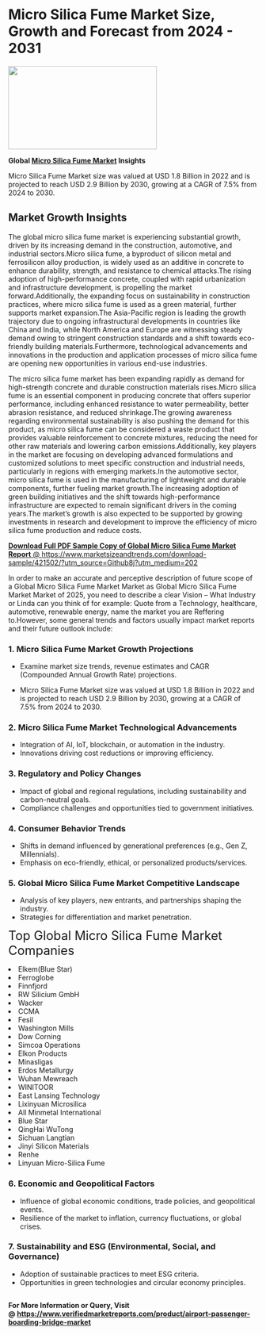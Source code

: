 <H1>Micro Silica Fume Market Size, Growth and Forecast from 2024 - 2031</H1><img class="aligncenter size-medium wp-image-584254" src="https://thirdeyenews.in/wp-content/uploads/2024/09/Global-Market-Research-300x168.jpeg" alt="" width="300" height="168" /><p><strong>Global&nbsp;<a href="https://www.marketsizeandtrends.com/download-sample/421502/?utm_source=Github8j?utm_medium=202">Micro Silica Fume Market</a> Insights</strong></p><p>Micro Silica Fume Market size was valued at USD 1.8 Billion in 2022 and is projected to reach USD 2.9 Billion by 2030, growing at a CAGR of 7.5% from 2024 to 2030.</p><p><h2>Market Growth Insights</h2> <p>The global micro silica fume market is experiencing substantial growth, driven by its increasing demand in the construction, automotive, and industrial sectors.Micro silica fume, a byproduct of silicon metal and ferrosilicon alloy production, is widely used as an additive in concrete to enhance durability, strength, and resistance to chemical attacks.The rising adoption of high-performance concrete, coupled with rapid urbanization and infrastructure development, is propelling the market forward.Additionally, the expanding focus on sustainability in construction practices, where micro silica fume is used as a green material, further supports market expansion.The Asia-Pacific region is leading the growth trajectory due to ongoing infrastructural developments in countries like China and India, while North America and Europe are witnessing steady demand owing to stringent construction standards and a shift towards eco-friendly building materials.Furthermore, technological advancements and innovations in the production and application processes of micro silica fume are opening new opportunities in various end-use industries.</p> <p><a href="#"></a></p> <p>The micro silica fume market has been expanding rapidly as demand for high-strength concrete and durable construction materials rises.Micro silica fume is an essential component in producing concrete that offers superior performance, including enhanced resistance to water permeability, better abrasion resistance, and reduced shrinkage.The growing awareness regarding environmental sustainability is also pushing the demand for this product, as micro silica fume can be considered a waste product that provides valuable reinforcement to concrete mixtures, reducing the need for other raw materials and lowering carbon emissions.Additionally, key players in the market are focusing on developing advanced formulations and customized solutions to meet specific construction and industrial needs, particularly in regions with emerging markets.In the automotive sector, micro silica fume is used in the manufacturing of lightweight and durable components, further fueling market growth.The increasing adoption of green building initiatives and the shift towards high-performance infrastructure are expected to remain significant drivers in the coming years.The market’s growth is also expected to be supported by growing investments in research and development to improve the efficiency of micro silica fume production and reduce costs.</p> <p><a href="#"></p><p><span class=""><strong>Download Full PDF Sample Copy of Global Micro Silica Fume Market Report</strong> @ <a href="https://www.marketsizeandtrends.com/download-sample/421502/?utm_source=Github8j?utm_medium=202" target="_blank">https://www.marketsizeandtrends.com/download-sample/421502/?utm_source=Github8j?utm_medium=202</a></span></p><p>In order to make an accurate and perceptive description of future scope of a Global&nbsp;Micro Silica Fume Market Market as Global&nbsp;Micro Silica Fume Market Market of 2025, you need to describe a clear Vision &ndash; What Industry or Linda can you think of for example: Quote from a Technology, healthcare, automotive, renewable energy, name the market you are Reffering to.However, some general trends and factors usually impact market reports and their future outlook include:</p><h3>1.&nbsp;<strong>Micro Silica Fume Market Growth Projections</strong></h3><ul><li>Examine market size trends, revenue estimates and CAGR (Compounded Annual Growth Rate) projections.</li><li><p>Micro Silica Fume Market size was valued at USD 1.8 Billion in 2022 and is projected to reach USD 2.9 Billion by 2030, growing at a CAGR of 7.5% from 2024 to 2030.</p></li></ul><h3>2.&nbsp;<strong>Micro Silica Fume Market Technological Advancements</strong></h3><ul><li>Integration of AI, IoT, blockchain, or automation in the industry.</li><li>Innovations driving cost reductions or improving efficiency.</li></ul><h3>3.&nbsp;<strong>Regulatory and Policy Changes</strong></h3><ul><li>Impact of global and regional regulations, including sustainability and carbon-neutral goals.</li><li>Compliance challenges and opportunities tied to government initiatives.</li></ul><h3>4.&nbsp;<strong>Consumer Behavior Trends</strong></h3><ul><li>Shifts in demand influenced by generational preferences (e.g., Gen Z, Millennials).</li><li>Emphasis on eco-friendly, ethical, or personalized products/services.</li></ul><h3>5.&nbsp;<strong>Global Micro Silica Fume Market Competitive Landscape</strong></h3><ul><li>Analysis of key players, new entrants, and partnerships shaping the industry.</li><li>Strategies for differentiation and market penetration.</li></ul><p data-pm-slice="1 1 []"><span style="color: inherit; font-family: inherit; font-size: 25px;">Top Global Micro Silica Fume Market Companies</span></p><div class="" data-test-id=""><p><li>Elkem(Blue Star)</li><li> Ferroglobe</li><li> Finnfjord</li><li> RW Silicium GmbH</li><li> Wacker</li><li> CCMA</li><li> Fesil</li><li> Washington Mills</li><li> Dow Corning</li><li> Simcoa Operations</li><li> Elkon Products</li><li> Minasligas</li><li> Erdos Metallurgy</li><li> Wuhan Mewreach</li><li> WINITOOR</li><li> East Lansing Technology</li><li> Lixinyuan Microsilica</li><li> All Minmetal International</li><li> Blue Star</li><li> QingHai WuTong</li><li> Sichuan Langtian</li><li> Jinyi Silicon Materials</li><li> Renhe</li><li> Linyuan Micro-Silica Fume</li></p></div><h3>6.&nbsp;<strong>Economic and Geopolitical Factors</strong></h3><ul><li>Influence of global economic conditions, trade policies, and geopolitical events.</li><li>Resilience of the market to inflation, currency fluctuations, or global crises.</li></ul><h3>7.&nbsp;<strong>Sustainability and ESG (Environmental, Social, and Governance)</strong></h3><ul><li>Adoption of sustainable practices to meet ESG criteria.</li><li>Opportunities in green technologies and circular economy principles.</li></ul><h2><strong style="font-size: 14px;">For More Information or Query, Visit @&nbsp;</strong><a style="background-color: #ffffff; font-size: 14px;" href="https://www.marketsizeandtrends.com/report/micro-silica-fume-market/" target="_blank">https://www.verifiedmarketreports.com/product/airport-passenger-boarding-bridge-market</a></h2>